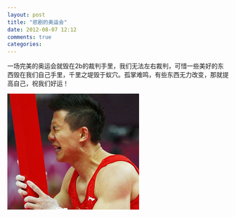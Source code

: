 ```yaml
---
layout: post
title: "悲剧的奥运会"
date: 2012-08-07 12:12
comments: true
categories: 
---
```

一场完美的奥运会就毁在2b的裁判手里，我们无法左右裁判，可惜一些美好的东西毁在我们自己手里，千里之堤毁于蚁穴。孤掌难鸣，有些东西无力改变，那就提高自己，祝我们好运！

![陈一冰](/images/mypicture/chenyibing.jpg)
